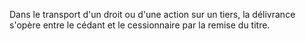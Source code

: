 Dans le transport d'un droit ou d'une action sur un tiers, la délivrance s'opère entre le cédant et le cessionnaire par la remise du titre.
